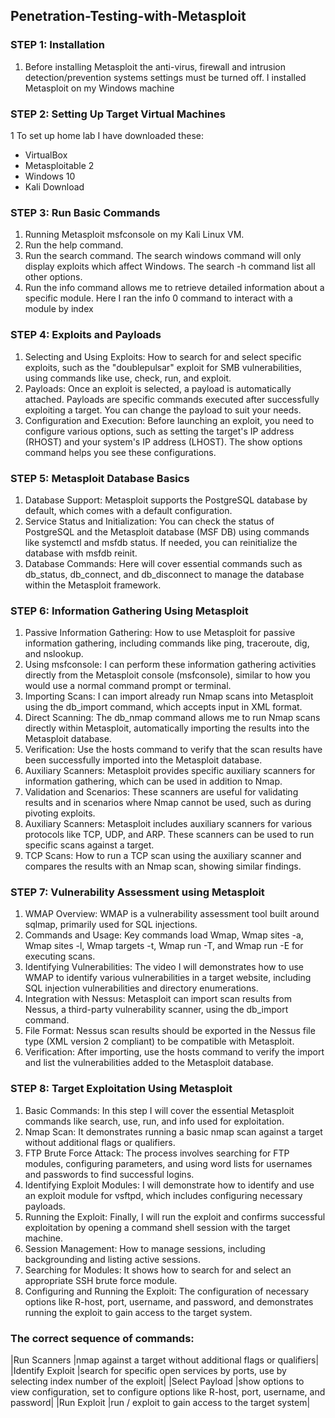 ## Penetration-Testing-with-Metasploit 

### STEP 1: Installation 
1. Before installing Metasploit the anti-virus, firewall and intrusion detection/prevention systems settings must be turned off. I installed Metasploit on my Windows machine

### STEP 2: Setting Up Target Virtual Machines
1 To set up home lab I have downloaded these:

- VirtualBox 
-	Metasploitable 2
-	Windows 10
-	Kali Download 

### STEP 3: Run Basic Commands
1. Running Metasploit msfconsole on my Kali Linux VM.
2. Run the help command.
3. Run the search command. The search windows command will only display exploits which affect Windows. The search -h command list all other options.
4. Run the info command allows me to retrieve detailed information about a specific module. Here I ran the info 0 command to interact with a module by index

### STEP 4: Exploits and Payloads
1. Selecting and Using Exploits: How to search for and select specific exploits, such as the "doublepulsar" exploit for SMB vulnerabilities, using commands like use, check, run, and exploit.
2. Payloads: Once an exploit is selected, a payload is automatically attached. Payloads are specific commands executed after successfully exploiting a target. You can change the payload to suit your needs.
3. Configuration and Execution: Before launching an exploit, you need to configure various options, such as setting the target's IP address (RHOST) and your system's IP address (LHOST). The show options command helps you see these configurations.

### STEP 5: Metasploit Database Basics
1. Database Support: Metasploit supports the PostgreSQL database by default, which comes with a default configuration.
2. Service Status and Initialization: You can check the status of PostgreSQL and the Metasploit database (MSF DB) using commands like systemctl and msfdb status. If needed, you can reinitialize the database with msfdb reinit.
3. Database Commands: Here will cover essential commands such as db_status, db_connect, and db_disconnect to manage the database within the Metasploit framework.

### STEP 6: Information Gathering Using Metasploit
1. Passive Information Gathering: How to use Metasploit for passive information gathering, including commands like ping, traceroute, dig, and nslookup.
2. Using msfconsole: I can perform these information gathering activities directly from the Metasploit console (msfconsole), similar to how you would use a normal command prompt or terminal.
3. Importing Scans: I can import already run Nmap scans into Metasploit using the db_import command, which accepts input in XML format.
4. Direct Scanning: The db_nmap command allows me to run Nmap scans directly within Metasploit, automatically importing the results into the Metasploit database.
5. Verification: Use the hosts command to verify that the scan results have been successfully imported into the Metasploit database.
6. Auxiliary Scanners: Metasploit provides specific auxiliary scanners for information gathering, which can be used in addition to Nmap.
7. Validation and Scenarios: These scanners are useful for validating results and in scenarios where Nmap cannot be used, such as during pivoting exploits.
8. Auxiliary Scanners: Metasploit includes auxiliary scanners for various protocols like TCP, UDP, and ARP. These scanners can be used to run specific scans against a target.
9. TCP Scans: How to run a TCP scan using the auxiliary scanner and compares the results with an Nmap scan, showing similar findings.

### STEP 7: Vulnerability Assessment using Metasploit 
1.	WMAP Overview: WMAP is a vulnerability assessment tool built around sqlmap, primarily used for SQL injections.
2. Commands and Usage: Key commands load Wmap, Wmap sites -a, Wmap sites -l, Wmap targets -t, Wmap run -T, and Wmap run -E for executing scans.
3.	Identifying Vulnerabilities: The video I will demonstrates how to use WMAP to identify various vulnerabilities in a target website, including SQL injection vulnerabilities and directory enumerations.
4. Integration with Nessus: Metasploit can import scan results from Nessus, a third-party vulnerability scanner, using the db_import command.
5. File Format: Nessus scan results should be exported in the Nessus file type (XML version 2 compliant) to be compatible with Metasploit.
6. Verification: After importing, use the hosts command to verify the import and list the vulnerabilities added to the Metasploit database.

### STEP 8: Target Exploitation Using Metasploit
1.	Basic Commands: In this step I will cover the essential Metasploit commands like search, use, run, and info used for exploitation.
2. Nmap Scan: It demonstrates running a basic nmap scan against a target without additional flags or qualifiers.
3.	FTP Brute Force Attack: The process involves searching for FTP modules, configuring parameters, and using word lists for usernames and passwords to find successful logins.
4.	Identifying Exploit Modules: I will demonstrate how to identify and use an exploit module for vsftpd, which includes configuring necessary payloads.
5.	Running the Exploit: Finally, I will run the exploit and confirms successful exploitation by opening a command shell session with the target machine.
6.	Session Management: How to manage sessions, including backgrounding and listing active sessions.
7.	Searching for Modules: It shows how to search for and select an appropriate SSH brute force module.
8.	Configuring and Running the Exploit: The configuration of necessary options like R-host, port, username, and password, and demonstrates running the exploit to gain access to the target system.

### The correct sequence of commands:
|Run Scanners     |nmap  against a target without additional flags or qualifiers|
|Identify Exploit |search for specific open services by ports, use by selecting index number of the exploit|
|Select Payload   |show options to view configuration, set to configure options like R-host, port, username, and password|
|Run Exploit      |run / exploit to gain access to the target system|

